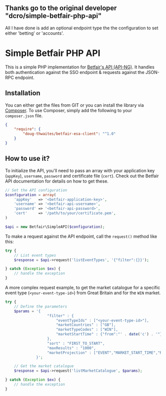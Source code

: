 Thanks go to the original developer "dcro/simple-betfair-php-api"
------------

All I have done is add an optional endpoint type the the configuration to set either 'betting' or 'accounts'.
 
Simple Betfair PHP API
======================

This is a simple PHP implementation for [Betfair's API (API-NG)](https://api.developer.betfair.com/services/webapps/docs/display/1smk3cen4v3lu3yomq5qye0ni/API-NG+Overview). It handles both authentication against the SSO endpoint & requests against the JSON-RPC endpoint.


Installation
------------

You can either get the files from GIT or you can install the library via [Composer](getcomposer.org). To use Composer, simply add the following to your `composer.json` file.

```json
{
    "require": {
        "doug-thwaites/betfair-esa-client": "^1.0"
    }
}
```

How to use it?
--------------

To initialize the API, you'll need to pass an array with your application key (`appKey`), `username`, `password` and certificate file (`cert`). Check out the Betfair API documentation for details on how to get these.

```php
// Set the API configuration
$configuration = array(
    'appKey'   => '<betfair-application-key>',
    'username' => '<betfair-api-username>',
    'password' => '<betfair-api-password>',
    'cert'     => '/path/to/your/certificate.pem',
)

$api = new Betfair\SimpleAPI($configuration);
```

To make a request against the API endpoint, call the `request()` method like this:

```php
try {
    // List event types
    $response = $api->request('listEventTypes', '{"filter":{}}');

} catch (Exception $ex) {
    // handle the exception
}
```

A more complex request example, to get the market catalogue for a specific event type (`<your-event-type-id>`) from Great Britain and for the `WIN` market.

```php
try {
    // Define the parameters
    $params = '{
                   "filter" : {
                       "eventTypeIds" : ["<your-event-type-id>"],
                       "marketCountries" : ["GB"],
                       "marketTypeCodes" : ["WIN"],
                       "marketStartTime" : {"from":"' . date('c') . '"}
                   },
                   "sort" : "FIRST_TO_START",
                   "maxResults" : "1000",
                   "marketProjection" : ["EVENT","MARKET_START_TIME","RUNNER_DESCRIPTION","MARKET_DESCRIPTION"]
              }';

    // Get the market catalogue
    $response = $api->request('listMarketCatalogue', $params);

} catch (Exception $ex) {
    // handle the exception
}
```